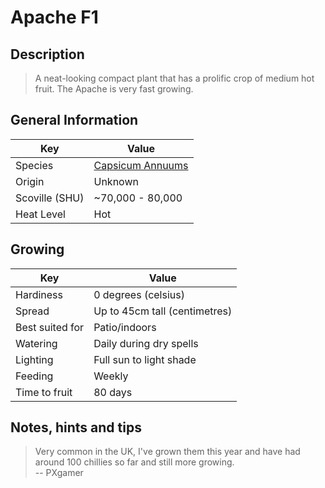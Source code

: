 # Apache F1

## Description

> A neat-looking compact plant that has a prolific crop of medium hot fruit. The Apache is very fast growing.

## General Information

Key | Value
--- | ---
Species | [Capsicum Annuums](.)
Origin | Unknown
Scoville (SHU) | ~70,000 - 80,000
Heat Level | Hot

## Growing

Key | Value
--- | -----
Hardiness | 0 degrees (celsius)
Spread | Up to 45cm tall (centimetres)
Best suited for | Patio/indoors
Watering | Daily during dry spells
Lighting | Full sun to light shade
Feeding | Weekly
Time to fruit | 80 days

## Notes, hints and tips

> Very common in the UK, I've grown them this year and have had around 100 chillies so far and still more growing.  
> -- PXgamer
